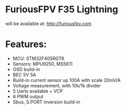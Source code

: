 # FuriousFPV F35 Lightning

will be available at: http://furiousfpv.com

# Features:

* MCU: STM32F405RGT6
* Sensors: MPU9250, MS5611
* OSD build-in
* BEC 5V 5A
* Build-in current sensor up 100A with scale 20mV/A
* Voltage measurement, with 10k/1k divider
* 5 Uarts available + VCP
* 6 PWM output
* Sbus, S.PORT inversion build-in
